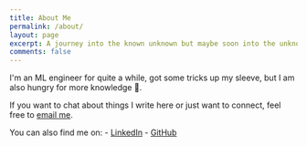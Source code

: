 ```yaml
---
title: About Me
permalink: /about/
layout: page
excerpt: A journey into the known unknown but maybe soon into the unknown unknown.
comments: false
---
```


I'm an ML engineer for quite a while, got some tricks up my sleeve, but I am also hungry for more knowledge 🦉.

If you want to chat about things I write here or just want to connect, feel free to [email me](arin.toaca@gmail.com).

You can also find me on:
    - [LinkedIn](https://www.linkedin.com/in/arin-toac%C4%83-2694a713b/)
    - [GitHub](https://github.com/ArinToaca)
